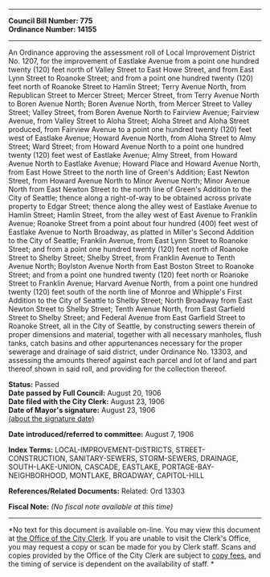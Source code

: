 * * * * *  
  
**Council Bill Number: [](#h0)[](#h2)775**   
**Ordinance Number: 14155**  
  
* * * * *  
  
An Ordinance approving the assessment roll of Local Improvement District No. 1207, for the improvement of Eastlake Avenue from a point one hundred twenty (120) feet north of Valley Street to East Howe Street, and from East Lynn Street to Roanoke Street; and from a point one hundred twenty (120) feet north of Roanoke Street to Hamlin Street; Terry Avenue North, from Republican Street to Mercer Street; Mercer Street, from Terry Avenue North to Boren Avenue North; Boren Avenue North, from Mercer Street to Valley Street; Valley Street, from Boren Avenue North to Fairview Avenue; Fairview Avenue, from Valley Street to Aloha Street; Aloha Street and Aloha Street produced, from Fairview Avenue to a point one hundred twenty (120) feet west of Eastlake Avenue; Howard Avenue North, from Aloha Street to Almy Street; Ward Street; from Howard Avenue North to a point one hundred twenty (120) feet west of Eastlake Avenue; Almy Street, from Howard Avenue North to Eastlake Avenue; Howard Place and Howard Avenue North, from East Howe Street to the north line of Green's Addition; East Newton Street, from Howard Avenue North to Minor Avenue North; Minor Avenue North from East Newton Street to the north line of Green's Addition to the City of Seattle; thence along a right-of-way to be obtained across private property to Edgar Street; thence along the alley west of Eastlake Avenue to Hamlin Street; Hamlin Street, from the alley west of East Avenue to Franklin Avenue; Roanoke Street from a point about four hundred (400) feet west of Eastlake Avenue to North Broadway, as platted in Miller's Second Addition to the City of Seattle; Franklin Avenue, from East Lynn Street to Roanoke Street; and from a point one hundred twenty (120) feet north of Roanoke Street to Shelby Street; Shelby Street, from Franklin Avenue to Tenth Avenue North; Boylston Avenue North from East Boston Street to Roanoke Street; and from a point one hundred twenty (120) feet north or Roanoke Street to Franklin Avenue; Harvard Avenue North, from a point one hundred twenty (120) feet south of the north line of Monroe and Whipple's First Addition to the City of Seattle to Shelby Street; North Broadway from East Newton Street to Shelby Street; Tenth Avenue North, from East Garfield Street to Shelby Street; and Federal Avenue from East Garfield Street to Roanoke Street, all in the City of Seattle, by constructing sewers therein of proper dimensions and material, together with all necessary manholes, flush tanks, catch basins and other appurtenances necessary for the proper sewerage and drainage of said district, under Ordinance No. 13303, and assessing the amounts thereof against each parcel and lot of land and part thereof shown in said roll, and providing for the collection thereof.  
  
**Status:** Passed   
**Date passed by Full Council:** August 20, 1906   
**Date filed with the City Clerk:** August 23, 1906   
**Date of Mayor's signature:** August 23, 1906   
[(about the signature date)](/~public/approvaldate.htm)   
  
  
**Date introduced/referred to committee:** August 7, 1906   
  
**Index Terms:** LOCAL-IMPROVEMENT-DISTRICTS, STREET-CONSTRUCTION, SANITARY-SEWERS, STORM-SEWERS, DRAINAGE, SOUTH-LAKE-UNION, CASCADE, EASTLAKE, PORTAGE-BAY-NEIGHBORHOOD, MONTLAKE, BROADWAY, CAPITOL-HILL  
  
**References/Related Documents:** Related: Ord 13303  
  
**Fiscal Note:** *(No fiscal note available at this time)*  
  
* * * * *  
  
*No text for this document is available on-line. You may view this document at [the Office of the City Clerk](http://www.seattle.gov/leg/clerk/contactUs.htm). If you are unable to visit the Clerk's Office, you may request a copy or scan be made for you by Clerk staff. Scans and copies provided by the Office of the City Clerk are subject to [copy fees](http://clerk.seattle.gov/~public/clerkfees.htm), and the timing of service is dependent on the availability of staff. *  
  
  
